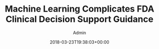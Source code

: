 ---
aliases: /feeds/machine-learning-complicates-fda-clinical-decision-support-guidance
archetype: external-bookmark-feed
author:
- Admin
breadcrumbLinks:
- /
- /feed/latest/
- /feed/latest/
breadcrumbs:
- Home
- Feeds
- Latest
categories: []
date: '2018-03-23T19:38:03+00:00'
feed:
  feed_url: https://www.amia.org/news-and-publications/amia-in-the-news/feed
  id: 37
  site_url: https://www.amia.org/news-and-publications/news-releases
  source: miniflux
  title: AMIA In The News
feedSource:
- amia-in-the-news
icon:
  format: PNG
  href: amia-in-the-news-feed-icon.png
  mime_type: image/x-icon
  size:
  - 16
  - 16
link:
  brand: amia.org
  href: https://www.amia.org/news-and-publications/amia-in-the-news/machine-learning-complicates-fda-clinical-decision-support-guidance
mdName: amia.org-machine-learning-complicates-fda-clinical-decision-support-guidance
pubDate: 2018-03-23 19:38:03+00:00
searchCategory: Feeds
slug: amia.org-machine-learning-complicates-fda-clinical-decision-support-guidance
sub: feeds
tags:
- Feeds
title: Machine Learning Complicates FDA Clinical Decision Support Guidance
---